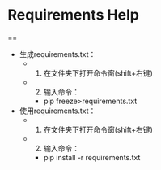 # Requirements Help
==
  * 生成requirements.txt：
      * 1. 在文件夹下打开命令窗(shift+右键)
      * 2. 输入命令： 
        * pip freeze>requirements.txt
  * 使用requirements.txt：
      * 1. 在文件夹下打开命令窗(shift+右键)
      * 2. 输入命令： 
        * pip install -r requirements.txt